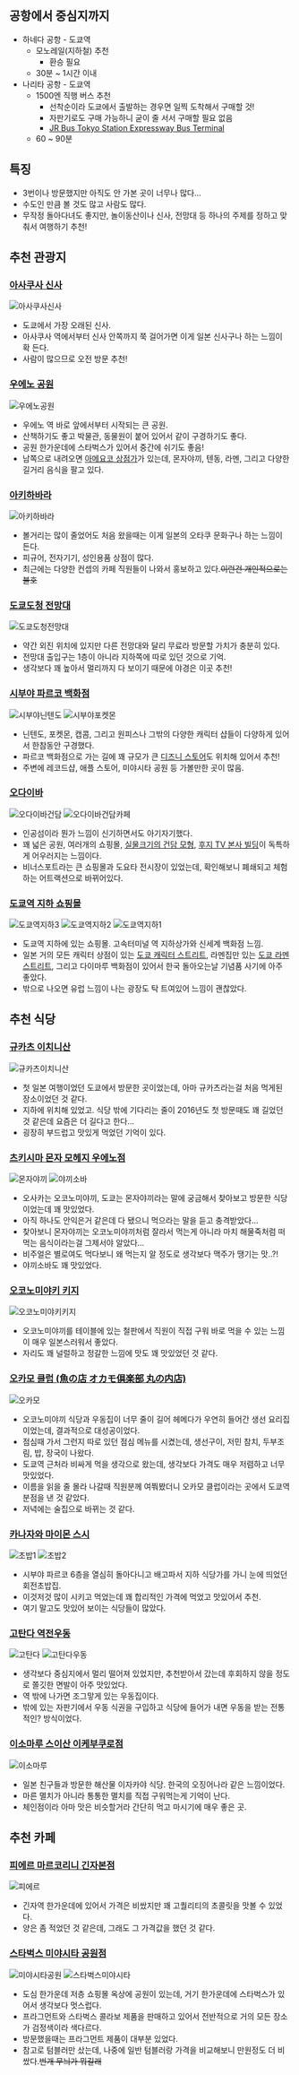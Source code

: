 ## 공항에서 중심지까지
- 하네다 공항 - 도쿄역
  - 모노레일(지하철) 추천
    - 환승 필요
  - 30분 ~ 1시간 이내
- 나리타 공항 - 도쿄역
  - 1500엔 직행 버스 추천
    - 선착순이라 도쿄에서 출발하는 경우면 일찍 도착해서 구매할 것!
    - 자판기로도 구매 가능하니 굳이 줄 서서 구매할 필요 없음
    - [JR Bus Tokyo Station Expressway Bus Terminal](https://maps.app.goo.gl/LBNpU1ZbU7ZNBZfP7)
  - 60 ~ 90분

## 특징
- 3번이나 방문했지만 아직도 안 가본 곳이 너무나 많다...
- 수도인 만큼 볼 것도 많고 사람도 많다.
- 무작정 돌아다녀도 좋지만, 놀이동산이나 신사, 전망대 등 하나의 주제를 정하고 맞춰서 여행하기 추천!

## 추천 관광지

### [아사쿠사 신사](https://maps.app.goo.gl/xadQpBKrBorBRQvT7)
![아사쿠사신사](https://github.com/user-attachments/assets/a35f5682-43ce-4908-93cc-24a229cb8f3c)
- 도쿄에서 가장 오래된 신사.
- 아사쿠사 역에서부터 신사 안쪽까지 쭉 걸어가면 이게 일본 신사구나 하는 느낌이 확 든다.
- 사람이 많으므로 오전 방문 추천!

### [우에노 공원](https://maps.app.goo.gl/KeGsnpu2reSUeew17)
![우에노공원](https://github.com/user-attachments/assets/63e7038a-0d52-4606-9b3f-d1610640d72f)
- 우에노 역 바로 앞에서부터 시작되는 큰 공원.
- 산책하기도 좋고 박물관, 동물원이 붙어 있어서 같이 구경하기도 좋다.
- 공원 한가운데에 스타벅스가 있어서 중간에 쉬기도 좋음!
- 남쪽으로 내려오면 [아메요코 상점가](https://maps.app.goo.gl/YtvLg2gwsQTL3V2T8)가 있는데, 몬자야끼, 텐동, 라멘, 그리고 다양한 길거리 음식을 팔고 있다.

### [아키하바라](https://maps.app.goo.gl/wt7T8ZuRY8woEsze7)
![아키하바라](https://github.com/user-attachments/assets/2ac40468-180a-4944-be1f-b8bc8f9c74a1)
- 볼거리는 많이 줄었어도 처음 왔을때는 이게 일본의 오타쿠 문화구나 하는 느낌이 든다.
- 피규어, 전자기기, 성인용품 상점이 많다.
- 최근에는 다양한 컨셉의 카페 직원들이 나와서 홍보하고 있다.~~이런건 개인적으로는 불호~~

### [도쿄도청 전망대](https://maps.app.goo.gl/aXVmSzRiyTLwY3J16)
![도쿄도청전망대](https://github.com/user-attachments/assets/0c109c2f-895e-4011-9386-e3822a64be5d)
- 약간 외진 위치에 있지만 다른 전망대와 달리 무료라 방문할 가치가 충분히 있다.
- 전망대 출입구는 1층이 아니라 지하쪽에 따로 있던 것으로 기억.
- 생각보다 꽤 높아서 멀리까지 다 보이기 때문에 야경은 이곳 추천!

### [시부야 파르코 백화점](https://maps.app.goo.gl/qrPfTb9hwG14LvWh6)
![시부야닌텐도](https://github.com/user-attachments/assets/6144df26-9b23-489b-9309-72997556989a)
![시부야포켓몬](https://github.com/user-attachments/assets/cfe1085d-a8b2-4e18-94ec-1cf717a1d84d)
- 닌텐도, 포켓몬, 캡콤, 그리고 원피스나 그밖의 다양한 캐릭터 샵들이 다양하게 있어서 한참동안 구경했다.
- 파르코 백화점으로 가는 길에 꽤 규모가 큰 [디즈니 스토어](https://maps.app.goo.gl/EWeGb1M1mj38bSyXA)도 위치해 있어서 추천!
- 주변에 레코드샵, 애플 스토어, 미야시타 공원 등 가볼만한 곳이 많음.

### [오다이바](https://maps.app.goo.gl/McxCVunF44vZpvCB6)
![오다이바건담](https://github.com/user-attachments/assets/6ba137bd-c5c6-4ffc-88fd-1230b0254429)
![오다이바건담카페](https://github.com/user-attachments/assets/9470f3a5-6a5a-422f-bf35-63387b20e21d)
- 인공섬이라 뭔가 느낌이 신기하면서도 아기자기했다.
- 꽤 넓은 공원, 여러개의 쇼핑몰, [실물크기의 건담 모형](https://maps.app.goo.gl/nYKXSuaLsZMdV82r6), [후지 TV 본사 빌딩](https://maps.app.goo.gl/aX5MjYTSwLy8akzB6)이 독특하게 어우러지는 느낌이다.
- 비너스포트라는 큰 쇼핑몰과 도요타 전시장이 있었는데, 확인해보니 폐쇄되고 체험하는 어트랙션으로 바뀌어있다.

### [도쿄역 지하 쇼핑몰](https://maps.app.goo.gl/WR6kBNNEzLhvZw2MA)
![도쿄역지하3](https://github.com/user-attachments/assets/c6a3666d-18b6-4434-87c8-8678d765d8f3)
![도쿄역지하2](https://github.com/user-attachments/assets/b4b896fb-5e13-4eef-9911-88b5cc4aa0aa)
![도쿄역지하1](https://github.com/user-attachments/assets/4aa7cfff-be60-450e-a7d1-7b5079bd1384)
- 도쿄역 지하에 있는 쇼핑몰. 고속터미널 역 지하상가와 신세계 백화점 느낌.
- 일본 거의 모든 캐릭터 상점이 있는 [도쿄 캐릭터 스트리트](https://maps.app.goo.gl/3ZPF5S21Aq76Vvvw8), 라멘집만 있는 [도쿄 라멘 스트리트](https://maps.app.goo.gl/zSFYV1C66rWBCWSx8), 
그리고 다이마루 백화점이 있어서 한국 돌아오는날 기념품 사기에 아주 좋았다.
- 밖으로 나오면 유럽 느낌이 나는 광장도 탁 트여있어 느낌이 괜찮았다.

## 추천 식당

### [규카츠 이치니산](https://maps.app.goo.gl/Res8dvzaFbYwCjB9A)
![규카츠이치니산](https://github.com/user-attachments/assets/748fbe78-6ca4-407c-a139-3775639ac69a)
- 첫 일본 여행이었던 도쿄에서 방문한 곳이었는데, 아마 규카츠라는걸 처음 먹게된 장소이었던 것 같다.
- 지하에 위치해 있었고. 식당 밖에 기다리는 줄이 2016년도 첫 방문때도 꽤 길었던 것 같은데 요즘은 더 길다고 한다...
- 굉장히 부드럽고 맛있게 먹었던 기억이 있다.

### [츠키시마 몬자 모헤지 우에노점](https://maps.app.goo.gl/ddoF7RWMhLp2EeM39)
![몬자야끼](https://github.com/user-attachments/assets/8093d8e1-1179-4ab6-81f2-dec7ae1d4e7a)
![야끼소바](https://github.com/user-attachments/assets/d5b321e0-ab7b-4f85-8966-fa1f6dd36481)
- 오사카는 오코노미야끼, 도쿄는 몬자야끼라는 말에 궁금해서 찾아보고 방문한 식당이었는데 꽤 맛있었다.
- 아직 하나도 안익은거 같은데 다 됐으니 먹으라는 말을 듣고 충격받았다...
- 찾아보니 몬자야끼는 오코노미야끼처럼 잘라서 먹는게 아니라 마치 해물죽처럼 떠먹는 음식이라는걸 그제서야 알았다...
- 비주얼은 별로여도 먹다보니 왜 먹는지 알 정도로 생각보다 맥주가 땡기는 맛..?!
- 야끼소바도 꽤 맛있었다.

### [오코노미야키 키지](https://maps.app.goo.gl/yQCFCrXcAVdVSbJD7)
![오코노미야키키지](https://github.com/user-attachments/assets/3846d4d0-f40c-4be0-8e06-b735c8fd4c3b)
- 오코노미야끼를 테이블에 있는 철판에서 직원이 직접 구워 바로 먹을 수 있는 느낌이 매우 일본스러워서 좋았다.
- 자리도 꽤 널럴하고 정갈한 느낌에 맛도 꽤 맛있었던 것 같다.

### [오카모 클럽 (魚の店 オカモ倶楽部 丸の内店)](https://maps.app.goo.gl/csQzsHTfVD8v4e517)
![오카모](https://github.com/user-attachments/assets/38a62329-149a-429b-b909-00d24013c765)
- 오코노미야끼 식당과 우동집이 너무 줄이 길어 헤메다가 우연히 들어간 생선 요리집이었는데, 결과적으로 대성공이었다.
- 점심때 가서 그런지 따로 있던 점심 메뉴를 시켰는데, 생선구이, 저민 참치, 두부조림, 밥, 장국이 나왔다.
- 도쿄역 근처라 비싸게 먹을 생각으로 왔는데, 생각보다 가격도 매우 저렴하고 너무 맛있었다.
- 이름을 읽을 줄 몰라 나갈때 직원분께 여쭤봤더니 오카모 클럽이라는 곳에서 도쿄역 분점을 낸 것 같았다.
- 저녁에는 술집으로 바뀌는 것 같다.

### [카나자와 마이몬 스시](https://maps.app.goo.gl/5owNbXhcV1Gaf7dD9)
![초밥1](https://github.com/user-attachments/assets/ec475d59-a656-4845-8e6f-ce4e433c34bf)
![초밥2](https://github.com/user-attachments/assets/12e1833f-bf45-4537-b47f-d5318eab75ad)
- 시부야 파르코 6층을 열심히 돌아다니고 배고파서 지하 식당가를 가니 눈에 띄었던 회전초밥집.
- 이것저것 많이 시키고 먹었는데 꽤 합리적인 가격에 먹었고 맛있어서 추천.
- 여기 말고도 맛있어 보이는 식당들이 많았다.

### [고탄다 역전우동](https://maps.app.goo.gl/kmYBbrkFsTGFj1p88)
![고탄다](https://github.com/user-attachments/assets/775cf77c-2e80-4911-9507-534d64d56168)
![고탄다우동](https://github.com/user-attachments/assets/d3dd75c5-3172-4de8-a49a-3c2a55a171fd)
- 생각보다 중심지에서 멀리 떨어져 있었지만, 추천받아서 갔는데 후회하지 않을 정도로 쫄깃한 면발이 아주 맛있었다.
- 역 밖에 나가면 조그맣게 있는 우동집이다.
- 밖에 있는 자판기에서 우동 식권을 구입하고 식당에 들어가 내면 우동을 받는 전통적인? 방식이었다.

### [이소마루 스이산 이케부쿠로점](https://maps.app.goo.gl/Fa4VFEHozXHDbVVd8)
![이소마루](https://github.com/user-attachments/assets/cf5cd939-903d-49f3-9b60-d6f6bef4583f)
- 일본 친구들과 방문한 해산물 이자카야 식당. 한국의 오징어나라 같은 느낌이었다.
- 마른 멸치가 아니라 통통한 멸치를 직접 구워먹는게 기억이 난다.
- 체인점이라 아마 맛은 비슷할거라 간단히 먹고 마시기에 매우 좋은 곳.

## 추천 카페

### [피에르 마르코리니 긴자본점](https://maps.app.goo.gl/y6w3cKZHq3KTiXK5A)
![피에르](https://github.com/user-attachments/assets/c03f3892-e837-49c3-839a-ca6561491999)
- 긴자역 한가운데에 있어서 가격은 비쌌지만 꽤 고퀄리티의 초콜릿을 맛볼 수 있었다.
- 양은 좀 적었던 것 같은데, 그래도 그 가격값을 했던 것 같다.

### [스타벅스 미야시타 공원점](https://maps.app.goo.gl/Anfe6KD7PuqqgY6T7)
![미야시타공원](https://github.com/user-attachments/assets/1cd41e11-9f73-4830-b55b-8fd4b2831e70)
![스타벅스미야시타](https://github.com/user-attachments/assets/6f2bd1d4-6ada-48e8-ab51-4a1dc7a99b3e)
- 도심 한가운데 저층 쇼핑몰 옥상에 공원이 있는데, 거기 한가운데에 스타벅스가 있어서 생각보다 멋스럽다.
- 프라그먼트와 스타벅스 콜라보 제품을 판매하고 있어서 전반적으로 거의 모든 장소가 검정색이라 색다르다.
- 방문했을때는 프라그먼트 제품이 대부분 있었다.
- 참고로 텀블러만 샀는데, 나중에 일반 텀블러랑 가격을 비교해보니 만원정도 더 비쌌다.~~번개 무늬가 뭐길래~~